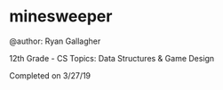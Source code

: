 # minesweeper

@author: Ryan Gallagher

12th Grade - CS Topics: Data Structures & Game Design

Completed on 3/27/19
